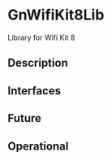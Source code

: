 # GnWifiKit8Lib

Library for Wifi Kit 8


## Description


## Interfaces


## Future


## Operational


